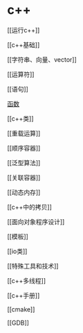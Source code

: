 # c++

[[运行c++]]

[[c++基础]]

[[字符串、向量、vector]]

[[运算符]]

[[语句]]

[函数](c++函数.md)

[[c++类]]

[[重载运算]]

[[顺序容器]]

[[泛型算法]]

[[关联容器]]

[[动态内存]]

[[c++中的拷贝]]

[[面向对象程序设计]]

[[模板]]

[[io类]]

[[特殊工具和技术]]

[[c++多线程]]

[[c++手册]]

[[cmake]]

[[GDB]]
